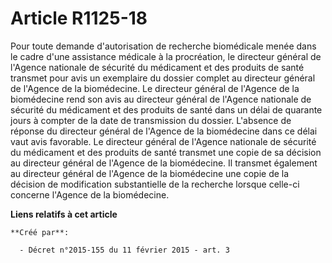 # Article R1125-18

Pour toute demande d'autorisation de recherche biomédicale menée dans le cadre d'une assistance médicale à la procréation, le
directeur général de l'Agence nationale de sécurité du médicament et des produits de santé transmet pour avis un exemplaire
du dossier complet au directeur général de l'Agence de la biomédecine. Le directeur général de l'Agence de la biomédecine
rend son avis au directeur général de l'Agence nationale de sécurité du médicament et des produits de santé dans un délai de
quarante jours à compter de la date de transmission du dossier. L'absence de réponse du directeur général de l'Agence de la
biomédecine dans ce délai vaut avis favorable. Le directeur général de l'Agence nationale de sécurité du médicament et des
produits de santé transmet une copie de sa décision au directeur général de l'Agence de la biomédecine. Il transmet également
au directeur général de l'Agence de la biomédecine une copie de la décision de modification substantielle de la recherche
lorsque celle-ci concerne l'Agence de la biomédecine.

**Liens relatifs à cet article**

	**Créé par**:

	  - Décret n°2015-155 du 11 février 2015 - art. 3
